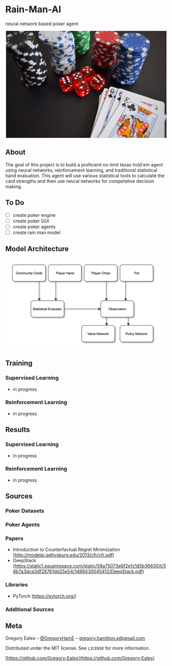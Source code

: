 # Rain-Man-AI
neural network based poker agent

<p align="center">
  <img src="https://github.com/Gregory-Eales/Rain-Man-AI/blob/master/images/poker_stock_photo.jpeg" width="500"/>
</p>

## About
The goal of this project is to build a proficient no-limit texas hold'em agent using neural networks, reinforcement learning, and traditional statistical hand evaluation. This agent will use various statistical tools to calculate the card strengths and then use neural networks for competative decision making.


## To Do
 - [ ] create poker engine
 - [ ] create poker GUI
 - [ ] create poker agents
 - [ ] create rain man model

## Model Architecture

<p align="center">
  <img src="https://github.com/Gregory-Eales/Rain-Man-AI/blob/master/images/Rain-Man-Pipeline.png" width="500"/>
</p>

## Training

### Supervised Learning
- in progress

### Reinforcement Learning
- in progress

## Results

### Supervised Learning
- in progress

### Reinforcement Learning
- in progress

## Sources

### Poker Datasets

### Poker Agents

### Papers

- Introduction to Counterfactual Regret Minimization (http://modelai.gettysburg.edu/2013/cfr/cfr.pdf)
- DeepStack (https://static1.squarespace.com/static/58a75073e6f2e1c1d5b36630/t/58b7a3dce3df28761dd25e54/1488430045412/DeepStack.pdf)

### Libraries

- PyTorch (https://pytorch.org/)

### Additional Sources


## Meta

Gregory Eales – [@GregoryHamE](https://twitter.com/GregoryHamE) – gregory.hamilton.e@gmail.com

Distributed under the MIT license. See ``LICENSE`` for more information.

[https://github.com/Gregory-Eales](https://github.com/Gregory-Eales)
